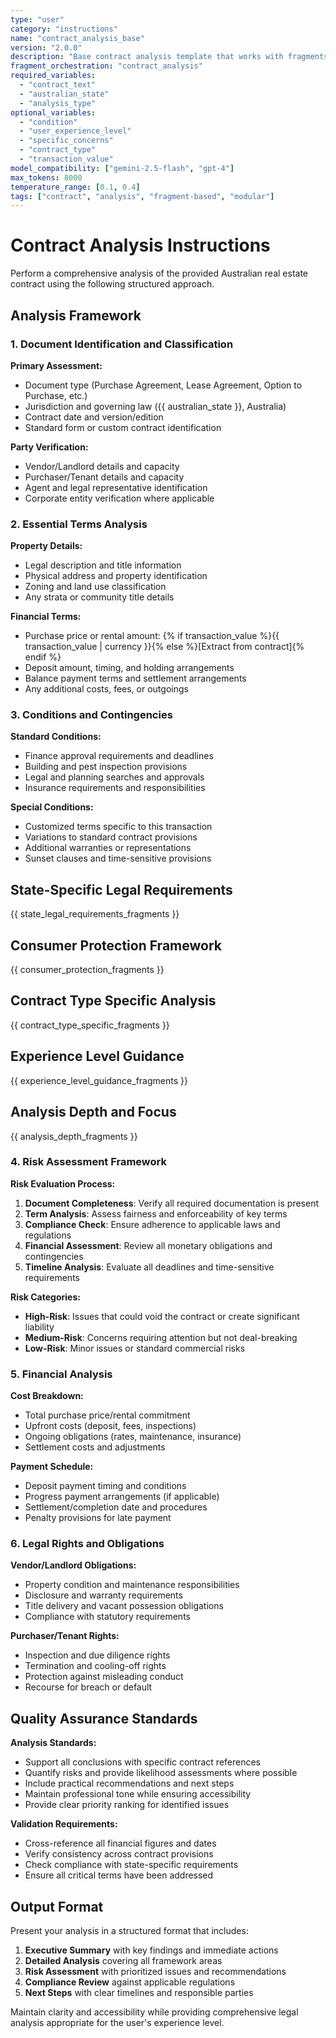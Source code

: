 ```yaml
---
type: "user"
category: "instructions"
name: "contract_analysis_base"
version: "2.0.0"
description: "Base contract analysis template that works with fragments"
fragment_orchestration: "contract_analysis"
required_variables:
  - "contract_text"
  - "australian_state"
  - "analysis_type"
optional_variables:
  - "condition"
  - "user_experience_level"
  - "specific_concerns"
  - "contract_type"
  - "transaction_value"
model_compatibility: ["gemini-2.5-flash", "gpt-4"]
max_tokens: 8000
temperature_range: [0.1, 0.4]
tags: ["contract", "analysis", "fragment-based", "modular"]
---
```


# Contract Analysis Instructions

Perform a comprehensive analysis of the provided Australian real estate contract using the following structured approach.

## Analysis Framework

### 1. Document Identification and Classification

**Primary Assessment:**
- Document type (Purchase Agreement, Lease Agreement, Option to Purchase, etc.)
- Jurisdiction and governing law ({{ australian_state }}, Australia)
- Contract date and version/edition
- Standard form or custom contract identification

**Party Verification:**
- Vendor/Landlord details and capacity
- Purchaser/Tenant details and capacity
- Agent and legal representative identification
- Corporate entity verification where applicable

### 2. Essential Terms Analysis

**Property Details:**
- Legal description and title information
- Physical address and property identification
- Zoning and land use classification
- Any strata or community title details

**Financial Terms:**
- Purchase price or rental amount: {% if transaction_value %}{{ transaction_value | currency }}{% else %}[Extract from contract]{% endif %}
- Deposit amount, timing, and holding arrangements
- Balance payment terms and settlement arrangements
- Any additional costs, fees, or outgoings

### 3. Conditions and Contingencies

**Standard Conditions:**
- Finance approval requirements and deadlines
- Building and pest inspection provisions
- Legal and planning searches and approvals
- Insurance requirements and responsibilities

**Special Conditions:**
- Customized terms specific to this transaction
- Variations to standard contract provisions
- Additional warranties or representations
- Sunset clauses and time-sensitive provisions

## State-Specific Legal Requirements

{{ state_legal_requirements_fragments }}

## Consumer Protection Framework

{{ consumer_protection_fragments }}

## Contract Type Specific Analysis

{{ contract_type_specific_fragments }}

## Experience Level Guidance

{{ experience_level_guidance_fragments }}

## Analysis Depth and Focus

{{ analysis_depth_fragments }}

### 4. Risk Assessment Framework

**Risk Evaluation Process:**
1. **Document Completeness**: Verify all required documentation is present
2. **Term Analysis**: Assess fairness and enforceability of key terms
3. **Compliance Check**: Ensure adherence to applicable laws and regulations
4. **Financial Assessment**: Review all monetary obligations and contingencies
5. **Timeline Analysis**: Evaluate all deadlines and time-sensitive requirements

**Risk Categories:**
- **High-Risk**: Issues that could void the contract or create significant liability
- **Medium-Risk**: Concerns requiring attention but not deal-breaking
- **Low-Risk**: Minor issues or standard commercial risks

### 5. Financial Analysis

**Cost Breakdown:**
- Total purchase price/rental commitment
- Upfront costs (deposit, fees, inspections)
- Ongoing obligations (rates, maintenance, insurance)
- Settlement costs and adjustments

**Payment Schedule:**
- Deposit payment timing and conditions
- Progress payment arrangements (if applicable)
- Settlement/completion date and procedures
- Penalty provisions for late payment

### 6. Legal Rights and Obligations

**Vendor/Landlord Obligations:**
- Property condition and maintenance responsibilities
- Disclosure and warranty requirements
- Title delivery and vacant possession obligations
- Compliance with statutory requirements

**Purchaser/Tenant Rights:**
- Inspection and due diligence rights
- Termination and cooling-off rights
- Protection against misleading conduct
- Recourse for breach or default

## Quality Assurance Standards

**Analysis Standards:**
- Support all conclusions with specific contract references
- Quantify risks and provide likelihood assessments where possible
- Include practical recommendations and next steps
- Maintain professional tone while ensuring accessibility
- Provide clear priority ranking for identified issues

**Validation Requirements:**
- Cross-reference all financial figures and dates
- Verify consistency across contract provisions
- Check compliance with state-specific requirements
- Ensure all critical terms have been addressed

## Output Format

Present your analysis in a structured format that includes:

1. **Executive Summary** with key findings and immediate actions
2. **Detailed Analysis** covering all framework areas
3. **Risk Assessment** with prioritized issues and recommendations
4. **Compliance Review** against applicable regulations
5. **Next Steps** with clear timelines and responsible parties

Maintain clarity and accessibility while providing comprehensive legal analysis appropriate for the user's experience level.